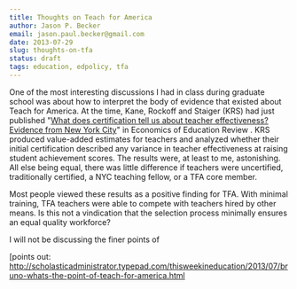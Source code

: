 ```yaml
---
title: Thoughts on Teach for America
author: Jason P. Becker
email: jason.paul.becker@gmail.com
date: 2013-07-29
slug: thoughts-on-tfa
status: draft
tags: education, edpolicy, tfa
---
```


One of the most interesting discussions I had in class during graduate school was about how to interpret the body of evidence that existed about Teach for America. At the time, Kane, Rockoff and Staiger (KRS) had just published "[What does certification tell us about teacher effectiveness? Evidence from New York City][]" in Economics of Education Review . KRS produced value-added estimates for teachers and analyzed whether their initial certification described any variance in teacher effectiveness at raising student achievement scores. The results were, at least to me, astonishing. All else being equal, there was little difference if teachers were uncertified, traditionally certified, a NYC teaching fellow, or a TFA core member.

Most people viewed these results as a positive finding for TFA. With minimal training, TFA teachers were able to compete with teachers hired by other means. Is this not a vindication that the selection process minimally ensures an equal quality workforce?

I will not be discussing the finer points of 

[What does certification tell us about teacher effectiveness? Evidence from New York City]: http://www0.gsb.columbia.edu/faculty/jrockoff/certification-final.pdf

[points out: http://scholasticadministrator.typepad.com/thisweekineducation/2013/07/bruno-whats-the-point-of-teach-for-america.html
